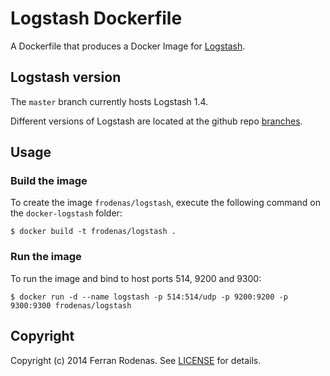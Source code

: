 # Logstash Dockerfile

A Dockerfile that produces a Docker Image for [Logstash](http://logstash.net/).

## Logstash version

The `master` branch currently hosts Logstash 1.4.

Different versions of Logstash are located at the github repo [branches](https://github.com/frodenas/docker-logstash/branches).

## Usage

### Build the image

To create the image `frodenas/logstash`, execute the following command on the `docker-logstash` folder:

```
$ docker build -t frodenas/logstash .
```

### Run the image

To run the image and bind to host ports 514, 9200 and 9300:

```
$ docker run -d --name logstash -p 514:514/udp -p 9200:9200 -p 9300:9300 frodenas/logstash
```


## Copyright

Copyright (c) 2014 Ferran Rodenas. See [LICENSE](https://github.com/frodenas/docker-logstash/blob/master/LICENSE) for details.

